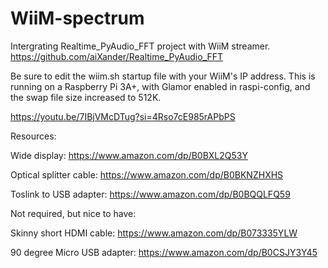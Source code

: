 # WiiM-spectrum
Intergrating Realtime_PyAudio_FFT project with WiiM streamer.
https://github.com/aiXander/Realtime_PyAudio_FFT

Be sure to edit the wiim.sh startup file with your WiiM's IP address.  This is running on a Raspberry Pi 3A+, with Glamor enabled in raspi-config, and the swap file size increased to 512K.

https://youtu.be/7IBjVMcDTug?si=4Rso7cE985rAPbPS

Resources:

Wide display: https://www.amazon.com/dp/B0BXL2Q53Y

Optical splitter cable: https://www.amazon.com/dp/B0BKNZHXHS

Toslink to USB adapter: https://www.amazon.com/dp/B0BQQLFQ59



Not required, but nice to have:

Skinny short HDMI cable: https://www.amazon.com/dp/B073335YLW

90 degree Micro USB adapter: https://www.amazon.com/dp/B0CSJY3Y45


